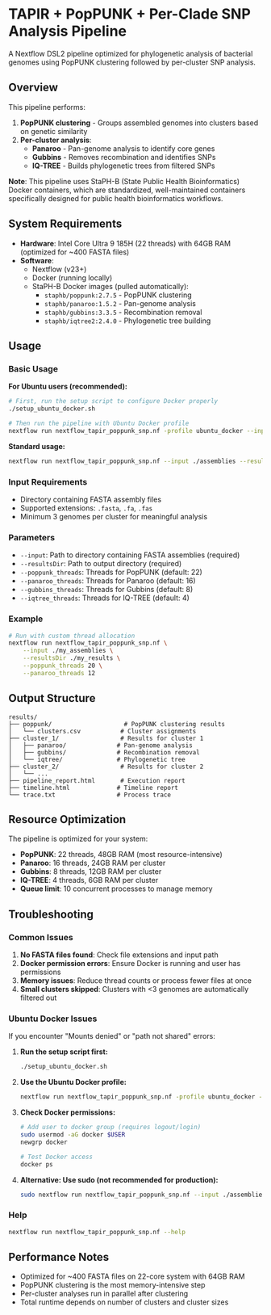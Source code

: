 # TAPIR + PopPUNK + Per-Clade SNP Analysis Pipeline

A Nextflow DSL2 pipeline optimized for phylogenetic analysis of bacterial genomes using PopPUNK clustering followed by per-cluster SNP analysis.

## Overview

This pipeline performs:
1. **PopPUNK clustering** - Groups assembled genomes into clusters based on genetic similarity
2. **Per-cluster analysis**:
   - **Panaroo** - Pan-genome analysis to identify core genes
   - **Gubbins** - Removes recombination and identifies SNPs
   - **IQ-TREE** - Builds phylogenetic trees from filtered SNPs

**Note**: This pipeline uses StaPH-B (State Public Health Bioinformatics) Docker containers, which are standardized, well-maintained containers specifically designed for public health bioinformatics workflows.

## System Requirements

- **Hardware**: Intel Core Ultra 9 185H (22 threads) with 64GB RAM (optimized for ~400 FASTA files)
- **Software**: 
  - Nextflow (v23+)
  - Docker (running locally)
  - StaPH-B Docker images (pulled automatically):
    - `staphb/poppunk:2.7.5` - PopPUNK clustering
    - `staphb/panaroo:1.5.2` - Pan-genome analysis
    - `staphb/gubbins:3.3.5` - Recombination removal
    - `staphb/iqtree2:2.4.0` - Phylogenetic tree building

## Usage

### Basic Usage

**For Ubuntu users (recommended):**
```bash
# First, run the setup script to configure Docker properly
./setup_ubuntu_docker.sh

# Then run the pipeline with Ubuntu Docker profile
nextflow run nextflow_tapir_poppunk_snp.nf -profile ubuntu_docker --input ./assemblies --resultsDir ./results
```

**Standard usage:**
```bash
nextflow run nextflow_tapir_poppunk_snp.nf --input ./assemblies --resultsDir ./results
```

### Input Requirements
- Directory containing FASTA assembly files
- Supported extensions: `.fasta`, `.fa`, `.fas`
- Minimum 3 genomes per cluster for meaningful analysis

### Parameters
- `--input`: Path to directory containing FASTA assemblies (required)
- `--resultsDir`: Path to output directory (required)
- `--poppunk_threads`: Threads for PopPUNK (default: 22)
- `--panaroo_threads`: Threads for Panaroo (default: 16) 
- `--gubbins_threads`: Threads for Gubbins (default: 8)
- `--iqtree_threads`: Threads for IQ-TREE (default: 4)

### Example
```bash
# Run with custom thread allocation
nextflow run nextflow_tapir_poppunk_snp.nf \
    --input ./my_assemblies \
    --resultsDir ./my_results \
    --poppunk_threads 20 \
    --panaroo_threads 12
```

## Output Structure
```
results/
├── poppunk/                    # PopPUNK clustering results
│   └── clusters.csv           # Cluster assignments
├── cluster_1/                 # Results for cluster 1
│   ├── panaroo/              # Pan-genome analysis
│   ├── gubbins/              # Recombination removal
│   └── iqtree/               # Phylogenetic tree
├── cluster_2/                 # Results for cluster 2
│   └── ...
├── pipeline_report.html       # Execution report
├── timeline.html             # Timeline report
└── trace.txt                 # Process trace
```

## Resource Optimization

The pipeline is optimized for your system:
- **PopPUNK**: 22 threads, 48GB RAM (most resource-intensive)
- **Panaroo**: 16 threads, 24GB RAM per cluster
- **Gubbins**: 8 threads, 12GB RAM per cluster  
- **IQ-TREE**: 4 threads, 6GB RAM per cluster
- **Queue limit**: 10 concurrent processes to manage memory

## Troubleshooting

### Common Issues
1. **No FASTA files found**: Check file extensions and input path
2. **Docker permission errors**: Ensure Docker is running and user has permissions
3. **Memory issues**: Reduce thread counts or process fewer files at once
4. **Small clusters skipped**: Clusters with <3 genomes are automatically filtered out

### Ubuntu Docker Issues
If you encounter "Mounts denied" or "path not shared" errors:

1. **Run the setup script first:**
   ```bash
   ./setup_ubuntu_docker.sh
   ```

2. **Use the Ubuntu Docker profile:**
   ```bash
   nextflow run nextflow_tapir_poppunk_snp.nf -profile ubuntu_docker --input ./assemblies --resultsDir ./results
   ```

3. **Check Docker permissions:**
   ```bash
   # Add user to docker group (requires logout/login)
   sudo usermod -aG docker $USER
   newgrp docker
   
   # Test Docker access
   docker ps
   ```

4. **Alternative: Use sudo (not recommended for production):**
   ```bash
   sudo nextflow run nextflow_tapir_poppunk_snp.nf --input ./assemblies --resultsDir ./results
   ```

### Help
```bash
nextflow run nextflow_tapir_poppunk_snp.nf --help
```

## Performance Notes

- Optimized for ~400 FASTA files on 22-core system with 64GB RAM
- PopPUNK clustering is the most memory-intensive step
- Per-cluster analyses run in parallel after clustering
- Total runtime depends on number of clusters and cluster sizes